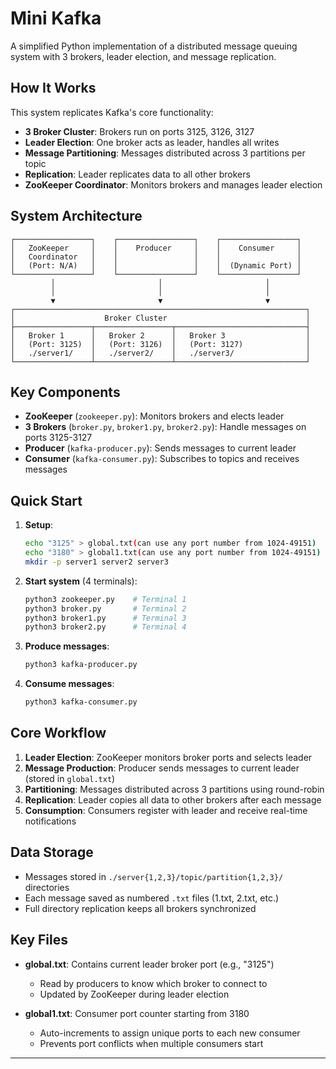 # Mini Kafka

A simplified Python implementation of a distributed message queuing system with 3 brokers, leader election, and message replication.

## How It Works

This system replicates Kafka's core functionality:

- **3 Broker Cluster**: Brokers run on ports 3125, 3126, 3127
- **Leader Election**: One broker acts as leader, handles all writes
- **Message Partitioning**: Messages distributed across 3 partitions per topic
- **Replication**: Leader replicates data to all other brokers
- **ZooKeeper Coordinator**: Monitors brokers and manages leader election

## System Architecture

```
┌─────────────────┐    ┌─────────────────┐    ┌─────────────────┐
│   ZooKeeper     │    │    Producer     │    │    Consumer     │
│   Coordinator   │    │                 │    │                 │
│   (Port: N/A)   │    │                 │    │  (Dynamic Port) │
└─────────────────┘    └─────────────────┘    └─────────────────┘
         │                       │                       │
         │                       │                       │
         ▼                       ▼                       ▼
┌─────────────────────────────────────────────────────────────────┐
│                    Broker Cluster                               │
├─────────────────┬─────────────────┬─────────────────────────────┤
│   Broker 1      │   Broker 2      │   Broker 3                  │
│   (Port: 3125)  │   (Port: 3126)  │   (Port: 3127)              │
│   ./server1/    │   ./server2/    │   ./server3/                │
└─────────────────┴─────────────────┴─────────────────────────────┘
```

## Key Components

- **ZooKeeper** (`zookeeper.py`): Monitors brokers and elects leader
- **3 Brokers** (`broker.py`, `broker1.py`, `broker2.py`): Handle messages on ports 3125-3127
- **Producer** (`kafka-producer.py`): Sends messages to current leader
- **Consumer** (`kafka-consumer.py`): Subscribes to topics and receives messages

## Quick Start

1. **Setup**:
   ```bash
   echo "3125" > global.txt(can use any port number from 1024-49151)
   echo "3180" > global1.txt(can use any port number from 1024-49151)
   mkdir -p server1 server2 server3
   ```

2. **Start system** (4 terminals):
   ```bash
   python3 zookeeper.py    # Terminal 1
   python3 broker.py       # Terminal 2  
   python3 broker1.py      # Terminal 3
   python3 broker2.py      # Terminal 4
   ```

3. **Produce messages**:
   ```bash
   python3 kafka-producer.py
   ```

4. **Consume messages**:
   ```bash
   python3 kafka-consumer.py
   ```

## Core Workflow

1. **Leader Election**: ZooKeeper monitors broker ports and selects leader
2. **Message Production**: Producer sends messages to current leader (stored in `global.txt`)
3. **Partitioning**: Messages distributed across 3 partitions using round-robin
4. **Replication**: Leader copies all data to other brokers after each message
5. **Consumption**: Consumers register with leader and receive real-time notifications

## Data Storage

- Messages stored in `./server{1,2,3}/topic/partition{1,2,3}/` directories
- Each message saved as numbered `.txt` files (1.txt, 2.txt, etc.)
- Full directory replication keeps all brokers synchronized

## Key Files

- **global.txt**: Contains current leader broker port (e.g., "3125")
  - Read by producers to know which broker to connect to
  - Updated by ZooKeeper during leader election

- **global1.txt**: Consumer port counter starting from 3180
  - Auto-increments to assign unique ports to each new consumer
  - Prevents port conflicts when multiple consumers start
---
